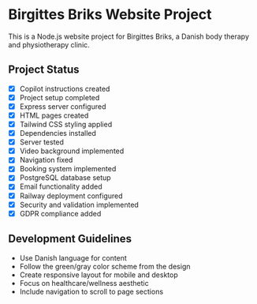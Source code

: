 <!-- Use this file to provide workspace-specific custom instructions to Copilot. For more details, visit https://code.visualstudio.com/docs/copilot/copilot-customization#_use-a-githubcopilotinstructionsmd-file -->

# Birgittes Briks Website Project

This is a Node.js website project for Birgittes Briks, a Danish body therapy and physiotherapy clinic.

## Project Status
- [x] Copilot instructions created
- [x] Project setup completed
- [x] Express server configured
- [x] HTML pages created
- [x] Tailwind CSS styling applied
- [x] Dependencies installed
- [x] Server tested
- [x] Video background implemented
- [x] Navigation fixed
- [x] Booking system implemented
- [x] PostgreSQL database setup
- [x] Email functionality added
- [x] Railway deployment configured
- [x] Security and validation implemented
- [x] GDPR compliance added

## Development Guidelines
- Use Danish language for content
- Follow the green/gray color scheme from the design
- Create responsive layout for mobile and desktop
- Focus on healthcare/wellness aesthetic
- Include navigation to scroll to page sections